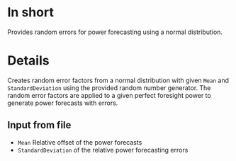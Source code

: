 # In short

Provides random errors for power forecasting using a normal distribution.

# Details

Creates random error factors from a normal distribution with given `Mean` and `StandardDeviation` using the provided random number generator.
The random error factors are applied to a given perfect foresight power to generate power forecasts with errors.

## Input from file

* `Mean` Relative offset of the power forecasts
* `StandardDeviation` of the relative power forecasting errors